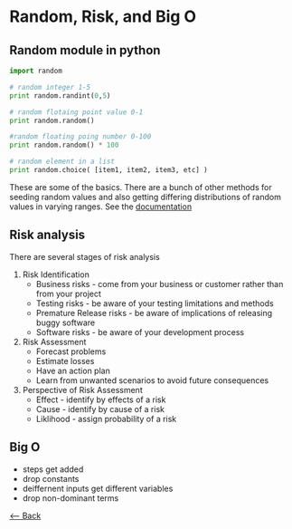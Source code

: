 # Random, Risk, and Big O

## Random module in python

```python
import random

# random integer 1-5
print random.randint(0,5)

# random flotaing point value 0-1
print random.random()

#random floating poing number 0-100
print random.random() * 100

# random element in a list
print random.choice( [item1, item2, item3, etc] )
```

These are some of the basics. There are a bunch of other methods for seeding random values and also getting differing distributions of random values in varying ranges. See the [documentation](https://docs.python.org/3/library/random.html)

## Risk analysis

There are several stages of risk analysis

1. Risk Identification
   * Business risks - come from your business or customer rather than from your project
   * Testing risks - be aware of your testing limitations and methods
   * Premature Release risks - be aware of implications of releasing buggy software
   * Software risks - be aware of your development process
2. Risk Assessment
   * Forecast problems
   * Estimate losses
   * Have an action plan
   * Learn from unwanted scenarios to avoid future consequences
3. Perspective of Risk Assessment
   * Effect - identify by effects of a risk
   * Cause - identify by cause of a risk
   * Liklihood - assign probability of a risk

## Big O

* steps get added
* drop constants
* deiffernent inputs get different variables
* drop non-dominant terms

[<-- Back](../README.md)
